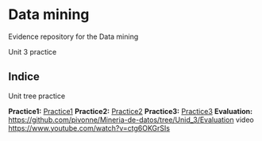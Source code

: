 

# Data mining
Evidence repository for the Data mining

Unit 3 practice

## Indice
Unit tree practice

 **Practice1:** [Practice1](https://github.com/pivonne/Mineria-de-datos/tree/Unid_3/Practices/Practice2/Practice1)
 **Practice2:** [Practice2](https://github.com/pivonne/Mineria-de-datos/tree/Unid_3/Practices/Practice2)
 **Practice3:** [Practice3](https://github.com/pivonne/Mineria-de-datos/tree/Unid_3/Practices/Practice2/Practice3)
**Evaluation:** https://github.com/pivonne/Mineria-de-datos/tree/Unid_3/Evaluation
  video 
 https://www.youtube.com/watch?v=ctg6OKGrSIs
